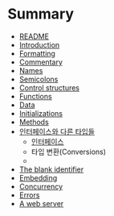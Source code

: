 # Summary

* [README](README.md)
* [Introduction](introduction.md)
* [Formatting](formatting.md)
* [Commentary](commentary.md)
* [Names](names.md)
* [Semicolons](semicolons.md)
* [Control structures](control_structures.md)
* [Functions](functions.md)
* [Data](data.md)
* [Initializations](initializations.md)
* [Methods](methods.md)
* [인터페이스와 다른 타입들](interfaces_and_other_types.md)
  * [인터페이스](interfaces_and_other_types.md#인터페이스)
  * 타입 변환(Conversions)
  * 
* [The blank identifier](the_blank_identifier.md)
* [Embedding](embedding.md)
* [Concurrency](concurrency.md)
* [Errors](errors.md)
* [A web server](a_web_server.md)

